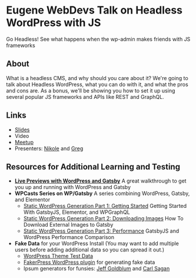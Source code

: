 # Eugene WebDevs Talk on Headless WordPress with JS
Go Headless! See what happens when the wp-admin makes friends with JS frameworks

## About

What is a headless CMS, and why should you care about it? We're going to talk about Headless WordPress, what you can do with it, and what the pros and cons are. As a bonus, we'll be showing you how to set it up using several popular JS frameworks and APIs like REST and GraphQL.

## Links

* [Slides](https://docs.google.com/presentation/d/13VTWBlUkiylzs7RtQkPWuFq70myF_tNtcKJlnv6eik8/edit?usp=sharing)
* Video
* [Meetup](https://www.meetup.com/eugenewebdevs/events/264942113/)
* Presenters: [Nikole](https://github.com/websupergirl) and [Greg](https://github.com/mckelveygreg)

## Resources for Additional Learning and Testing

* **[Live Previews with WordPress and Gatsby](https://justinwhall.com/live-previews-with-wordpress-gatsby/)** A great walkthrough to get you up and running with WordPress and Gatsby
* **WPCasts Series on WP/Gatsby** A series combining WordPress, Gatsby, and Elementor
  * [Static WordPress Generation Part 1: Getting Started](https://www.youtube.com/watch?v=N5UtB36x_O8) Getting Started With GatsbyJS, Elementor, and WPGraphQL
  * [Static WordPress Generation Part 2: Downloading Images](https://www.youtube.com/watch?v=5KpSXoqsuYM) How To Download External Images to Gatsby
  * [Static WordPress Generation Part 3: Performance](https://www.youtube.com/watch?v=LWOCOUHB5-Q) GatsbyJS and WordPress Performance Comparison
* **Fake Data** for your WordPress Install (You may want to add multiple users before adding additional data so you can spread it out.)
  * [WordPress Theme Test Data](https://codex.wordpress.org/Theme_Unit_Test)
  * [FakerPress WordPress plugin](https://wordpress.org/plugins/fakerpress/) for generating fake data
  * Ipsum generators for funsies: [Jeff Goldblum](https://jeffsum.com/) and [Carl Sagan](http://saganipsum.com/)
